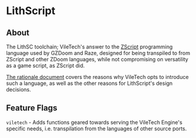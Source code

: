 # LithScript

## About

The LithSC toolchain; VileTech's answer to the [ZScript](https://zdoom.org/wiki/ZScript) programming language used by GZDoom and Raze, designed for being transpiled to from ZScript and other ZDoom languages, while not compromising on versatility as a game script, as ZScript did.

[The rationale document](../docs/lith-rationale.md) covers the reasons why VileTech opts to introduce such a language, as well as the other reasons for LithScript's design decisions.

## Feature Flags

`viletech` - Adds functions geared towards serving the VileTech Engine's specific needs, i.e. transpilation from the languages of other source ports.
